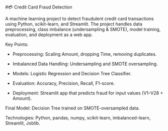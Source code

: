 #💳 Credit Card Fraud Detection

A machine learning project to detect fraudulent credit card transactions using Python, scikit-learn, and Streamlit. The project handles data preprocessing, class imbalance (undersampling & SMOTE), model training, evaluation, and deployment as a web app.

Key Points:

- Preprocessing: Scaling Amount, dropping Time, removing duplicates.

- Imbalanced Data Handling: Undersampling and SMOTE oversampling.

- Models: Logistic Regression and Decision Tree Classifier.

- Evaluation: Accuracy, Precision, Recall, F1-score.

- Deployment: Streamlit app that predicts fraud for input values (V1–V28 + Amount).

Final Model: Decision Tree trained on SMOTE-oversampled data.

Technologies: Python, pandas, numpy, scikit-learn, imbalanced-learn, Streamlit, Joblib.
